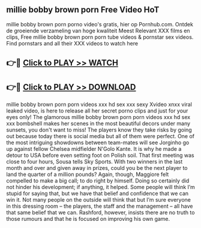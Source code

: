 ## millie bobby brown porn Free Video HoT 

millie bobby brown porn porno video's gratis, hier op Pornhub.com. Ontdek de groeiende verzameling van hoge kwaliteit Meest Relevant XXX films en clips,
Free millie bobby brown porn porn tube videos & pornstar sex videos. Find pornstars and all their XXX videos to watch here


## 👉🔴 [Click to PLAY >> WATCH](http://us.freeplayer.one?title=millie_bobby_brown_porn&ref=16D)

## 👉🔴 [Click to PLAY >> DOWNLOAD](http://us.freeplayer.one?title=millie_bobby_brown_porn&ref=16D)


millie bobby brown porn porn videos xxx hd sex xxx sexy Xvideo xnxx viral leaked video, is here to release all her secret porno clips and just for your eyes only! The glamorous millie bobby brown porn porn videos xxx hd sex xxx bombshell makes her scenes in the most beautiful decors under many sunsets, you don't want to miss! The players know they take risks by going out because today there is social media but all of them were perfect. One of the most intriguing showdowns between team-mates will see Jorginho go up against fellow Chelsea midfielder N'Golo Kante. It is why he made a detour to USA before even setting foot on Polish soil. That first meeting was close to four hours, Sousa tells Sky Sports. With two winners in the last month and over and given away in prizes, could you be the next player to land the quarter of a million pounds? Again, though, Maggiore felt compelled to make a big call; to do right by himself. Doing so certainly did not hinder his development; if anything, it helped. Some people will think I’m stupid for saying that, but we have that belief and confidence that we can win it. Not many people on the outside will think that but I’m sure everyone in this dressing room – the players, the staff and the management – all have that same belief that we can. Rashford, however, insists there are no truth to those rumours and that he is focused on improving his own game.
